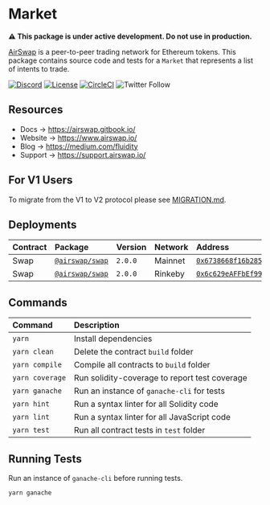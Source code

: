 # Market

**:warning: This package is under active development. Do not use in production.**

[AirSwap](https://www.airswap.io/) is a peer-to-peer trading network for Ethereum tokens. This package contains source code and tests for a `Market` that represents a list of intents to trade.

[![Discord](https://img.shields.io/discord/590643190281928738.svg)](https://discord.gg/ecQbV7H)
[![License](https://img.shields.io/badge/License-Apache%202.0-blue.svg)](https://opensource.org/licenses/Apache-2.0)
[![CircleCI](https://circleci.com/gh/airswap/airswap-protocols.svg?style=svg&circle-token=73bd6668f836ce4306dbf6ca32109ddbb5b7e1fe)](https://circleci.com/gh/airswap/airswap-protocols)
![Twitter Follow](https://img.shields.io/twitter/follow/airswap?style=social)

## Resources

- Docs → https://airswap.gitbook.io/
- Website → https://www.airswap.io/
- Blog → https://medium.com/fluidity
- Support → https://support.airswap.io/

## For V1 Users

To migrate from the V1 to V2 protocol please see [MIGRATION.md](MIGRATION.md).

## Deployments

| Contract | Package                            | Version | Network | Address                                                                                                                         |
| :------- | :--------------------------------- | :------ | :------ | :------------------------------------------------------------------------------------------------------------------------------ |
| Swap     | [`@airswap/swap`](/protocols/swap) | `2.0.0` | Mainnet | [`0x6738668f16b28589B7B9d50E79095bdeCC88d13B`](https://etherscan.io/address/0x54d2690e97e477a4b33f40d6e4afdd4832c07c57)         |
| Swap     | [`@airswap/swap`](/protocols/swap) | `2.0.0` | Rinkeby | [`0x6c629eAFFbEf9935F4FA390AC32f27EEC9462a8E`](https://rinkeby.etherscan.io/address/0x78db49d0459a67158bdca6e161be3d90342c7247) |

## Commands

| Command         | Description                                   |
| :-------------- | :-------------------------------------------- |
| `yarn`          | Install dependencies                          |
| `yarn clean`    | Delete the contract `build` folder            |
| `yarn compile`  | Compile all contracts to `build` folder       |
| `yarn coverage` | Run solidity-coverage to report test coverage |
| `yarn ganache`  | Run an instance of `ganache-cli` for tests    |
| `yarn hint`     | Run a syntax linter for all Solidity code     |
| `yarn lint`     | Run a syntax linter for all JavaScript code   |
| `yarn test`     | Run all contract tests in `test` folder       |

## Running Tests

Run an instance of `ganache-cli` before running tests.

```
yarn ganache
```

